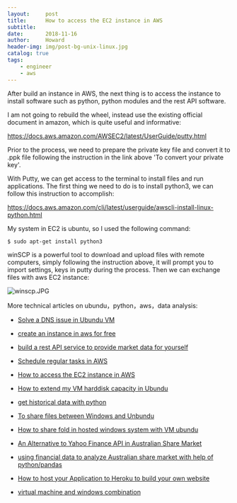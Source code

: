 ```yaml
---
layout:     post
title:      How to access the EC2 instance in AWS
subtitle:   
date:       2018-11-16
author:     Howard
header-img: img/post-bg-unix-linux.jpg
catalog: true
tags:
    - engineer
    - aws
---
```


After build an instance in AWS, the next thing is to access the instance to install software such as python, python modules and the rest API software. 


I am not going to rebuild the wheel, instead use the existing official document in amazon, which is quite useful and informative:

https://docs.aws.amazon.com/AWSEC2/latest/UserGuide/putty.html

Prior to the process, we need to prepare the private key file and convert it to .ppk file following the instruction in the link above 'To convert your private key'. 

With Putty, we can get access to the terminal to install files and run applications. The first thing we need to do is to install python3, we can follow this instruction to accomplish:

https://docs.aws.amazon.com/cli/latest/userguide/awscli-install-linux-python.html

My system in EC2 is ubuntu, so I used the following command:

`$ sudo apt-get install python3`


winSCP is a powerful tool to download and upload files with remote computers,  simply following the instruction above, it will prompt you to import settings, keys in putty during the process. Then we can exchange files with aws EC2 instance:

![winscp.JPG](https://cdn.steemitimages.com/DQmUAp1Xaq2wEnQGDbX1naPu3qfm1Ni6Y9ixA31fnVAMqWx/winscp.JPG)



More technical articles on ubundu，python，aws，data analysis: 

- [Solve a DNS issue in Ubundu VM](http://engineerman.club/2019/01/20/Solve-a-DNS-issue-in-Ubundu-VM/)
- 
  [create an instance in aws for free](http://engineerman.club/2018/11/16/create-an-instance-in-aws-for-free/)

- 
  [build a rest API service to provide market data for yourself](http://engineerman.club/2018/11/16/build-a-rest-API-service-to-provide-market-data-for-yourself/)

- 
  [Schedule regular tasks in AWS](http://engineerman.club/2018/11/16/Schedule-regular-tasks-in-AWS/)

- 
  [How to access the EC2 instance in AWS](http://engineerman.club/2018/11/16/How-to-access-the-EC2-instance-in-AWS/)

- 
  [How to extend my VM harddisk capacity in Ubundu](http://engineerman.club/2018/10/16/How-to-extend-my-VM-harddisk-capacity-in-Ubundu/)

- 
  [get historical data with python](http://engineerman.club/2018/01/22/get-historical-data-with-python/)

- 
  [To share files between Windows and Unbundu](http://engineerman.club/2018/01/20/To-share-files-between-Windows-and-Unbundu/)

- 
  [How to share fold in hosted windows system with VM ubundu](http://engineerman.club/2018/01/20/How-to-share-fold-in-hosted-windows-system-with-VM-ubundu/)

- 
  [An Alternative to Yahoo Finance API in Australian Share Market](http://engineerman.club/2018/01/18/An-Alternative-to-Yahoo-Finance-API-in-Australian-Share-Market/)


- [using financial data to analyze Australian share market with help of python/pandas](http://engineerman.club/2018/01/16/using-financial-data-to-analyze-Australian-share-market-with-help-of-python/)

- 
  [How to host your Application to Heroku to build your own website](http://engineerman.club/2015/01/16/How-to-host-your-Application-to-Heroku-to-build-your-own-website/)

- [virtual machine and windows combination](http://engineerman.club/2010/01/16/virtual-machine-and-windows/)